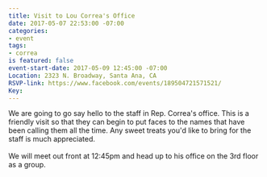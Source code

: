 ```yaml
---
title: Visit to Lou Correa's Office
date: 2017-05-07 22:53:00 -07:00
categories:
- event
tags:
- correa
is featured: false
event-start-date: 2017-05-09 12:45:00 -07:00
Location: 2323 N. Broadway, Santa Ana, CA
RSVP-link: https://www.facebook.com/events/189504721571521/
Key: 
---
```


We are going to go say hello to the staff in Rep. Correa's office. This is a friendly visit so that they can begin to put faces to the names that have been calling them all the time. Any sweet treats you'd like to bring for the staff is much appreciated.\
\
We will meet out front at 12:45pm and head up to his office on the 3rd floor as a group.